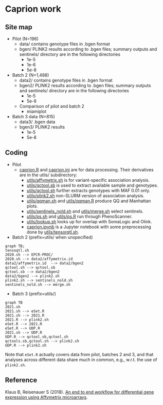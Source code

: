 # Caprion work

## Site map

* Pilot (N=196)
    - data/ contains genotype files in .bgen format
    - bgen/ PLINK2 results according to .bgen files; summary outputs and sentinels/ directory are in the following directories
         * 1e-5
         * 1e-6
         * 5e-8
* Batch 2 (N=1,488)
    - data2/ contains genotype files in .bgen format
    - bgen2/ PLINK2 results according to .bgen files; summary outputs and sentinels/ directory are in the following directories
         * 1e-5
         * 5e-8
    - Comparison of pilot and batch 2
         * miamiplot
* Batch 3 data (N=815)
    - data3/ .bgen data
    - bgen3/ PLINK2 results
         * 1e-5
         * 5e-8

## Coding

* Pilot
    - [caprion.R](caprion.R) and [caprion.ini](caprion.ini) are for data processing. Their derivatives are in the utils/ subdirectory:
         * [utils/affymetrix.sh](utils/affymetrix.sh) is for variant-specific association analysis.
         * [utils/qctool.sb](utils/qctool.sb) is used to extract available sample and genotypes.
         * [utils/qctool.sh](utils/qctool.sh) further extracts genotypes with MAF 0.01 only.
         * [utils/plink2.sh](utils/plink2.sh) non-SLURM version of association analysis.
         * [utils/qqman.sh](utils/qqman.sh) and [utils/qqman.R](utils/qqman.R) produce QQ and Manhattan plots.
         * [utils/sentinels_nold.sh](utils/sentinels_nold.sh) and [utils/merge.sh](utils/merge.sh) select sentinels.
         * [utils/ps.sh](utils/ps.sh) and [utils/ps.R](utils/ps.R) run through PhenoScanner.
         * [utils/lookup.sh](utils/lookup.sh) looks up for overlap with SomaLogic and Olink.
         * [caprion.ipynb](caprion.ipynb) is a Jupyter notebook with some preprocessing done by [utils/tensorqtl.sh](utils/tensorqtl.sh).
* Batch 2 (prefix=utils/ when unspecified)
```mermaid
graph TB;
tensoqtl.sh
2020.sh --> EPCR-PROC/
2020.sh --> data2/affymetrix.id
data2/affymetrix.id  --> data2/bgen2
qctool.sh --> qctool.sb
qctool.sb --> data2/bgen2
data2/bgen2 --> plink2.sh
plink2.sh --> sentinels_nold.sh
sentinels_nold.sh --> merge.sh
```
* Batch 3 (prefix=utils/)
```mermaid
graph TB
2021.sh
2021.sh --> eSet.R
2021.sh --> 2021.R
2021.R --> plink2.sh
eSet.R --> 2021.R
eSet.R --> UDP.R
2021.sh --> UDP.R
UDP.R --> qctool.sb,qctool.sh
qctools.sb,qctool.sh --> plink2.sh
UDP.R --> plink2.sh
```

Note that `eSet.R` actually covers data from pilot, batches 2 and 3, and that analyses across different data share much in common, e.g., w.r.t. the use of `plink2.sh`.

## Reference

Klaus B, Reisenauer S (2018). [An end to end workflow for differential gene expression using Affymetrix microarrays](https://bioconductor.org/packages/devel/workflows/vignettes/maEndToEnd/inst/doc/MA-Workflow.html).

